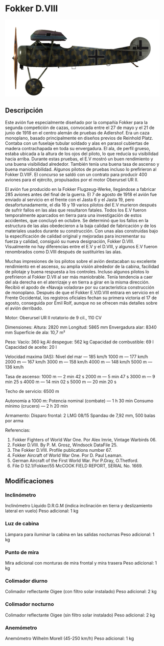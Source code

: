 # Fokker D.VIII

![fokkerd8](../images/fokkerd8.png)

## Descripción

Este avión fue especialmente diseñado por la compañía Fokker para la segunda competición de cazas, convocada entre el 27 de mayo y el 21 de junio de 1918 en el centro alemán de pruebas de Adlershof. Era un caza monoplano, basado principalmente en diseños previos de Reinhold Platz. Contaba con un fuselaje tubular soldado y alas en parasol cubiertas de madera contrachapada en toda su envergadura. El ala, de perfil grueso, estaba ubicada a la altura de los ojos del piloto, lo que reducía su visibilidad hacia arriba. Durante estas pruebas, el E.V mostró un buen rendimiento y una buena visibilidad alrededor. También tenía una buena tasa de ascenso y buena maniobrabilidad. Algunos pilotos de pruebas incluso lo prefirieron al Fokker D.VIIF. El concurso se saldó con un contrato para producir 400 aviones para el ejército, propulsados por el motor Oberursel UR II.

El avión fue producido en la Fokker Flugzeug-Werke, llegándose a fabricar 285 aviones antes del final de la guerra. El 7 de agosto de 1918 el avión fue enviado al servicio en el frente con el Jasta 6 y el Jasta 19, pero desafortunadamente, el día 16 y 19 varios pilotos del E.V murieron después de sufrir fallos en las alas que resultaron fatales. Todos los E.V fueron temporalmente aparcados en tierra para una investigación de estos accidentes, que concluyó en octubre. Se determinó que los fallos en la estructura de las alas obedecieron a la baja calidad de fabricación y de los materiales usados durante su construcción. Con unas alas construidas bajo la especificación de calidad original y mejoradas para incrementar su fuerza y calidad, consiguió su nueva designación, Fokker D.VIII. Visualmente no hay diferencias entre el E.V y el D.VIII, y algunos E.V fueron renombrados como D.VIII después de sustituirles las alas.

Muchas impresiones de los pilotos sobre el avión destacaban su excelente rendimiento en el ascenso, su amplia visión alrededor de la cabina, facilidad de pilotaje y buena respuesta a los controles. Incluso algunos pilotos lo prefirieron al Fokker D.VII al ser más maniobrable. Tenía tendencia a caer del ala derecha en el aterrizaje y en tierra a girar en la misma dirección. Recibió el apodo de «Navaja voladora» por su característica construcción de monoplano. Después de que el Fokker E.V/D.VIII entrara en servicio en el Frente Occidental, los registros oficiales fechan su primera victoria el 17 de agosto, conseguida por Emil Rolf, aunque no se ofrecen más detalles sobre el avión derribado.


Motor:
Oberursel UR II rotatorio de 9 cil., 110 CV

Dimensiones:
Altura: 2820 mm
Longitud: 5865 mm
Envergadura alar: 8340 mm
Superficie de ala: 10,7 m²

Peso:
Vacío: 360 kg
Al despegue: 562 kg
Capacidad de combustible: 69 l
Capacidad de aceite: 20 l

Velocidad maxima (IAS):
Nivel del mar — 185 km/h
1000 m — 177 km/h
2000 m — 167 km/h
3000 m — 158 km/h
4000 m — 148 km/h
5000 m — 136 km/h

Tasa de ascenso:
1000 m — 2 min 42 s
2000 m — 5 min 47 s
3000 m — 9 min 25 s
4000 m — 14 min 02 s
5000 m — 20 min 20 s

Techo de servicio: 6500 m

Autonomía a 1000 m:
Potencia nominal (combate) — 1 h 30 min
Consumo mínimo (crucero) — 2 h 20 min

Armamento:
Disparo frontal: 2 LMG 08/15 Spandau de 7,92 mm, 500 balas por arma

Referencias:
1) Fokker Fighters of World War One. Por Alex Imrie, Vintage Warbirds 06.
2) Fokker D.VIII. By P. M. Grosz, Windsock DataFile 25.
3) The Fokker D.VIII. Profile publications number  67.
4) Fokker Aircraft of World War One. Por D. Paul Leaman.
5) German Aircraft of the First World War. Por P.Gray, O.Thetford.
6) File D 52.1/Fokker/55 McCOOK FIELD REPORT, SERIAL No. 1669.

## Modificaciones

### Inclinómetro

Inclinómetro Líquido D.R.G.M (indica inclinación en tierra y deslizamiento lateral en vuelo)
Peso adicional: 1 kg

### Luz de cabina

Lámpara para iluminar la cabina en las salidas nocturnas
Peso adicional: 1 kg

### Punto de mira

Mira adicional con monturas de mira frontal y mira trasera
Peso adicional: 1 kg

### Colimador diurno

Colimador reflectante Oigee (con filtro solar instalado)
Peso adicional: 2 kg

### Colimador nocturno

Colimador reflectante Oigee (sin filtro solar instalado)
Peso adicional: 2 kg

### Anemómetro

Anemómetro Wilhelm Morell (45-250 km/h)
Peso adicional: 1 kg
